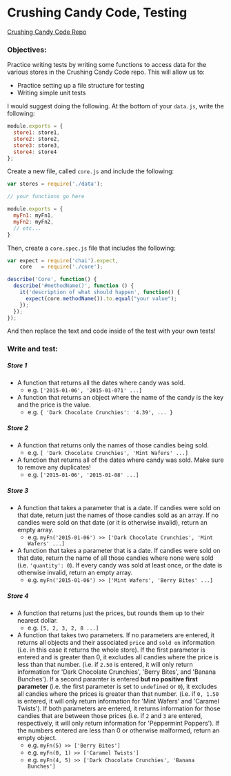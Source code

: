 # Crushing Candy Code, Testing

[Crushing Candy Code Repo](https://github.com/gSchool/ccf-data-structures)

### Objectives:

Practice writing tests by writing some functions to access data for the 
various stores in the Crushing Candy Code repo. This will allow us to:

* Practice setting up a file structure for testing
* Writing simple unit tests

I would suggest doing the following. At the bottom of your `data.js`, write the following:

```javascript
module.exports = {
  store1: store1,
  store2: store2,
  store3: store3,
  store4: store4
};
```

Create a new file, called `core.js` and include the following:

```javascript
var stores = require('./data');

// your functions go here

module.exports = {
  myFn1: myFn1,
  myFn2: myFn2,
  // etc...
}
```

Then, create a `core.spec.js` file that includes the following:

```javascript
var expect = require('chai').expect,
    core   = require('./core');

describe('Core', function() {
  describe('#methodName()', function () {
    it('description of what should happen', function() {
      expect(core.methodName()).to.equal("your value");
    });  
  });
});
```

And then replace the text and code inside of the test with your own tests!

### Write and test:

##### Store 1

* A function that returns all the dates where candy was sold.
  * e.g. `['2015-01-06', '2015-01-071' ...]`
* A function that returns an object where the name of the candy is the key
  and the price is the value.
  * e.g. `{ 'Dark Chocolate Crunchies': '4.39', ... }`

##### Store 2

* A function that returns only the names of those candies being sold.
  * e.g. `[ 'Dark Chocolate Crunchies', 'Mint Wafers' ...]`
* A function that returns all of the dates where candy was sold.
  Make sure to remove any duplicates!
  * e.g. `['2015-01-06', '2015-01-08' ...]`

##### Store 3

* A function that takes a parameter that is a date. If candies were
  sold on that date, return just the names of those candies sold as 
  an array. If no candies were sold on that date (or it is 
  otherwise invalid), return an empty array.
  * e.g. `myFn('2015-01-06') >> ['Dark Chocolate Crunchies', 'Mint Wafers' ...]`
* A function that takes a parameter that is a date. If candies were
  sold on that date, return the name of all those candies
  where none were sold (i.e. `'quantity': 0`). If every candy was 
  sold at least once, or the date is otherwise invalid, return an empty array.
  * e.g. `myFn('2015-01-06') >> ['Mint Wafers', 'Berry Bites' ...]`

##### Store 4

* A function that returns just the prices, but rounds them up
  to their nearest dollar.
  * e.g. `[5, 2, 3, 2, 8 ...]`
* A function that takes two parameters. If no parameters are entered,
  it returns all objects and their associated `price` and `sold on` information
  (i.e. in this case it returns the whole store). If the first parameter is entered
  and is greater than 0, it excludes all candies where the price is less than that
  number. (i.e. if `2.50` is entered, it will only return information for
  'Dark Chocolate Crunchies', 'Berry Bites', and 'Banana Bunches'). If a second
  paramter is entered __but no positive first parameter__ (i.e. the first parameter is
  set to `undefined` or `0`), it excludes all candies where the prices is greater than
  that number. (i.e. if `0, 1.50` is entered, it will only return information for
  'Mint Wafers' and 'Caramel Twists'). If both parameters are entered, it returns
  information for those candies that are between those prices (i.e. if `2` and `3`
  are entered, respectively, it will only return information for 'Peppermint Poppers').
  If the numbers entered are less than 0 or otherwise malformed, return an empty object.
  * e.g. `myFn(5) >> ['Berry Bites']`
  * e.g. `myFn(0, 1) >> ['Caramel Twists']`
  * e.g. `myFn(4, 5) >> ['Dark Chocolate Crunchies', 'Banana Bunches']`